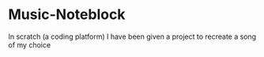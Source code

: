 # Music-Noteblock
In scratch (a coding platform) I have been given a project to recreate a song of my choice
